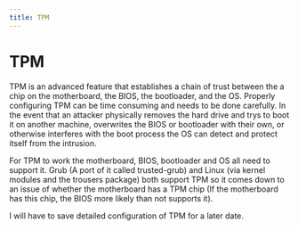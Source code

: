 ```yaml
---
title: TPM
---
```


# TPM

TPM is an advanced feature that establishes a chain of trust between the a chip
on the motherboard, the BIOS, the bootloader, and the OS. Properly configuring
TPM can be time consuming and needs to be done carefully. In the event that an
attacker physically removes the hard drive and trys to boot it on another
machine, overwrites the BIOS or bootloader with their own, or otherwise
interferes with the boot process the OS can detect and protect itself from the
intrusion.

For TPM to work the motherboard, BIOS, bootloader and OS all need to support
it. Grub (A port of it called trusted-grub) and Linux (via kernel modules and
the trousers package) both support TPM so it comes down to an issue of whether
the motherboard has a TPM chip (If the motherboard has this chip, the BIOS more
likely than not supports it).

I will have to save detailed configuration of TPM for a later date.

